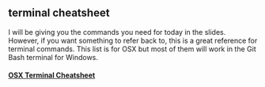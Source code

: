 ##  terminal cheatsheet

I will be giving you the commands you need for today in the slides. However, if you want something to refer back to, this is a great reference for terminal commands. This list is for OSX but most of them will work in the Git Bash terminal for Windows.


<h4><a href="https://github.com/0nn0/terminal-mac-cheatsheet">OSX Terminal Cheatsheet</a></h4>
